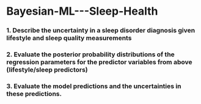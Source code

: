 # Bayesian-ML---Sleep-Health

### 1. Describe the uncertainty in a sleep disorder diagnosis given lifestyle and sleep quality measurements
### 2. Evaluate the posterior probability distributions of the regression parameters for the predictor variables from above (lifestyle/sleep predictors)
### 3. Evaluate the model predictions and the uncertainties in these predictions.
